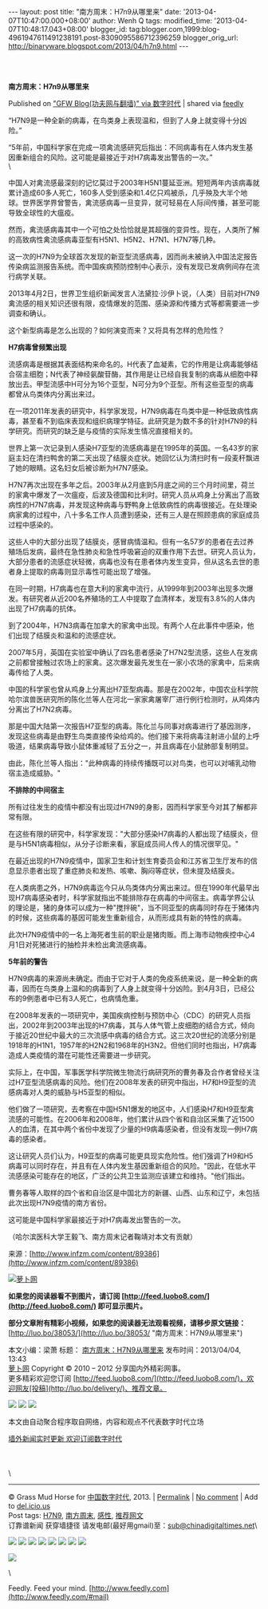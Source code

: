 --- layout: post title: "南方周末：H7n9从哪里来" date:
'2013-04-07T10:47:00.000+08:00' author: Wenh Q tags: modified\_time:
'2013-04-07T10:48:17.043+08:00' blogger\_id:
tag:blogger.com,1999:blog-4961947611491238191.post-8309095586712396259
blogger\_orig\_url: http://binaryware.blogspot.com/2013/04/h7n9.html ---

\
  

**南方周末：H7n9从哪里来**

Published on ["GFW Blog(功夫网与翻墙)" via
数字时代](http://feedproxy.google.com/~r/chinagfwblog/~3/CMOZnjJoOGs/) |
shared via [feedly](http://www.feedly.com)

“H7N9是一种全新的病毒，在鸟类身上表现温和，但到了人身上就变得十分凶险。”

“5年前，中国科学家在完成一项禽流感研究后指出：不同病毒有在人体内发生基因重新组合的风险。这可能是最接近于对H7病毒发出警告的一次。”\
 \

中国人对禽流感最深刻的记忆莫过于2003年H5N1蔓延亚洲。短短两年内该病毒就累计造成60多人死亡，160多人受到感染和1.4亿只鸡被杀，几乎殃及大半个地球。世界医学界曾警告，禽流感病毒一旦变异，就可轻易在人际间传播，甚至可能导致全球性的大瘟疫。

然而，禽流感病毒其中一个可怕之处恰恰就是其超强的变异性。现在，人类所了解的高致病性禽流感病毒亚型有H5N1、H5N2、H7N1、H7N7等几种。

这一次的H7N9为全球首次发现的新亚型流感病毒，因而尚未被纳入中国法定报告传染病监测报告系统。而中国疾病预防控制中心表示，没有发现已发病例间存在流行病学关联。

2013年4月2日，世界卫生组织新闻发言人法黛拉·沙伊卜说，（人类）目前对H7N9禽流感的相关知识还很有限，疫情爆发的范围、感染源和传播方式等都需要进一步调查和确认。

这个新型病毒是怎么出现的？如何演变而来？又将具有怎样的危险性？

**H7病毒曾频繁出现**

流感病毒是根据其表面结构来命名的。H代表了血凝素，它的作用是让病毒能够结合宿主细胞；N代表了神经氨酸苷酶，其作用是让已经自我复制的病毒从细胞中释放出去。甲型流感中H可分为16个亚型，N可分为9个亚型。所有这些亚型的病毒都曾从鸟类体内分离出来过。

在一项2011年发表的研究中，科学家发现，H7N9病毒在鸟类中是一种低致病性病毒，甚至看不到临床表现和组织病理学特征。此研究是为数不多的针对H7N9的科学研究。而研究的缺乏是与疫情的实际发生情况直接相关的。

世界上第一次记录到人感染H7亚型的流感病毒是在1995年的英国。一名43岁的家庭主妇在清扫鸭舍的第二天出现了结膜炎症状。她回忆认为清扫时有一段麦秆飘进了她的眼睛。这名妇女后被诊断为H7N7感染。

H7N7再次出现在多年之后。2003年从2月底到5月底之间的三个月时间里，荷兰的家禽中爆发了一次瘟疫，后波及德国和比利时。研究人员从鸡身上分离出了高致病性的H7N7病毒，并发现这种病毒与野鸭身上低致病性的病毒很接近。在处理染病家禽的过程中，八十多名工作人员遭到感染，还有三人是在照顾患病的家庭成员过程中感染的。

这些人中的大部分出现了结膜炎，感冒病情温和。但有一名57岁的患者在去过养殖场后发病，最终在急性肺炎和急性呼吸窘迫的双重作用下去世。研究人员认为，大部分患者的流感症状轻微，病毒也没有在患者体内发生变异，但从这名去世的患者身上提取的病毒则显示毒性可能出现了增强。

在同一时期，H7病毒也在意大利的家禽中流行，从1999年到2003年出现多次爆发。有研究者从近200名养殖场的工人中提取了血清样本，发现有3.8%的人体内出现了H7病毒的抗体。

到了2004年，H7N3病毒在加拿大的家禽中出现。有两个人在此事件中感染，他们出现了结膜炎和温和的流感症状。

2007年5月，英国在实验室中确认了四名患者感染了H7N2型流感，这些人在发病之前都曾接触过农场上的家禽。这次爆发最先发生在一家小农场的家禽中，后来病毒传给了人类。

中国的科学家也曾从鸡身上分离出H7亚型病毒。那是在2002年，中国农业科学院哈尔滨兽医研究所的陈化兰等人在河北一家家禽屠宰厂进行例行检测时，从鸡体内分离出了H7N2病毒。

那是中国大陆第一次报告H7亚型的病毒。陈化兰与同事对病毒进行了基因测序，发现这些病毒是由野生鸟类直接传染给鸡的。他们接下来将病毒注射进小鼠的上呼吸道，结果病毒导致小鼠体重减轻了五分之一，并且病毒在小鼠肺部复制明显。

由此，陈化兰等人指出："此种病毒的持续传播既可以对鸟类，也可以对哺乳动物宿主造成威胁。"

**不排除的中间宿主**

所有过往发生的疫情中都没有出现过H7N9的身影，因而科学家至今对其了解都非常有限。

在这些有限的研究中，科学家发现："大部分感染H7病毒的人都出现了结膜炎，但是与H5N1病毒相似，从分子诊断来看，家庭成员间人传人的情况很罕见。"

在最近出现的H7N9疫情中，国家卫生和计划生育委员会和江苏省卫生厅发布的信息显示患者出现了重症肺炎和发热、咳嗽、胸闷等症状，但未提及结膜炎。

在人类病患之外，H7N9病毒迄今只从鸟类体内分离出来过。但在1990年代最早出现H7病毒感染者时，科学家就指出不能排除存在病毒的中间宿主。病毒学界公认的理论是，猪的身体可以成为一种"搅拌碗"，当不同亚型的病毒同时存在于猪体内的时候，这些病毒的基因可能发生重新组合，从而形成具有新的特性的病毒。

此次H7N9疫情中的一名上海死者生前的职业是猪肉贩。而上海市动物疾控中心4月1日对死猪进行的抽检并未检出禽流感病毒。

**5年前的警告**

H7N9病毒的来源尚未确定。而由于它对于人类的免疫系统来说，是一种全新的病毒，因而在鸟类身上温和的病毒到了人身上就变得十分凶险。到4月3日，已经公布的9例患者中已有3人死亡，也病情危重。

在2008年发表的一项研究中，美国疾病控制与预防中心（CDC）的研究人员指出，2002年到2003年出现的H7病毒，其与人体气管上皮细胞的结合方式，倾向于接近20世纪中最大的三次流感中病毒的结合方式。这三次20世纪的流感分别是1918年的H1N1，1957年的H2N2和1968年的H3N2。但他们同时也指出，H7病毒造成人类疫情的潜在可能性还需要进一步研究。

实际上，在中国，军事医学科学院微生物流行病研究所的曹务春及合作者曾经关注过H7亚型流感病毒的风险。他们在2008年发表的研究中指出，H7和H9亚型的流感病毒对人类的威胁与H5亚型的相似。

他们做了一项研究，去考察在中国H5N1爆发的地区中，人们感染H7和H9亚型禽流感的可能性。在2006年和2008年，他们累计从四个省和自治区采集了近1500人的血清，在其中两个省份中发现了少量的H9病毒感染者，但没有发现一例H7病毒的感染者。

这让研究人员们认为，H9亚型的病毒可能更具现实危险性。他们强调了H9和H5病毒可以同时存在，并且有在人体内发生基因重新组合的风险。"因此，在低水平流感感染可能存在的地区，广泛的公共卫生监测应该建立和维持。"他们指出。

曹务春等人取样的四个省和自治区是中国北方的新疆、山西、山东和辽宁，未包括此次出现H7N9疫情的南方省份。

这可能是中国科学家最接近于对H7病毒发出警告的一次。

（哈尔滨医科大学王毅飞、南方周末记者鞠靖对本文有贡献）

来源：[http://www.infzm.com/content/89386](http://www.infzm.com/content/89386)

[![萝卜网](http://ki.ki.ki/files/2013/04/04/ac40c8634bd44469b1ba815648d88c27.jpg "萝卜网")](http://ki.ki.ki/files/2013/04/04/ac40c8634bd44469b1ba815648d88c27.jpg "萝卜网")

**如果您的阅读器看不到图片，请订阅
[http://feed.luobo8.com/](http://feed.luobo8.com/) 即可显示图片。**

**部分文章附有精彩小视频，如果您的阅读器无法观看视频，请移步原文链接：**
[http://luo.bo/38053/](http://luo.bo/38053/ "南方周末：H7N9从哪里来")

本文小编：梁萧 标题：
[南方周末：H7N9从哪里来](http://luo.bo/38053/ "南方周末：H7N9从哪里来")
发布时间：2013/04/04, 13:43 \
 [萝卜网](http://luo.bo/ "萝卜网 - 人人都是艺术家") Copyright © 2010 –
2012 分享国内外精彩网事。\
 更多精彩欢迎您订阅
[http://feed.luobo8.com/](http://feed.luobo8.com/)，欢迎网友[投稿](http://luo.bo/delivery/)、推荐文章。

[![](http://feeds.feedburner.com/~ff/tamd?d=yIl2AUoC8zA)](http://feeds.feedburner.com/~ff/tamd?a=Ks2vosQHsg8:ZfShu0GVLnY:yIl2AUoC8zA)
[![](http://feeds.feedburner.com/~ff/tamd?d=qj6IDK7rITs)](http://feeds.feedburner.com/~ff/tamd?a=Ks2vosQHsg8:ZfShu0GVLnY:qj6IDK7rITs)
[![](http://feeds.feedburner.com/~ff/tamd?i=Ks2vosQHsg8:ZfShu0GVLnY:-BTjWOF_DHI)](http://feeds.feedburner.com/~ff/tamd?a=Ks2vosQHsg8:ZfShu0GVLnY:-BTjWOF_DHI)

本文由自动聚合程序取自网络，内容和观点不代表数字时代立场

[墙外新闻实时更新 欢迎订阅数字时代](http://eepurl.com/mstlf)\
 \
\
 \
\

* * * * *

© Grass Mud Horse for
[中国数字时代](https://kexueshangwang.info/chinese), 2013. |
[Permalink](https://kexueshangwang.info/chinese/2013/04/%e5%8d%97%e6%96%b9%e5%91%a8%e6%9c%ab%ef%bc%9ah7n9%e4%bb%8e%e5%93%aa%e9%87%8c%e6%9d%a5/)
| [No
comment](https://kexueshangwang.info/chinese/2013/04/%e5%8d%97%e6%96%b9%e5%91%a8%e6%9c%ab%ef%bc%9ah7n9%e4%bb%8e%e5%93%aa%e9%87%8c%e6%9d%a5/#comments)
| Add to
[del.icio.us](http://del.icio.us/post?url=https://kexueshangwang.info/chinese/2013/04/%e5%8d%97%e6%96%b9%e5%91%a8%e6%9c%ab%ef%bc%9ah7n9%e4%bb%8e%e5%93%aa%e9%87%8c%e6%9d%a5/&title=%E5%8D%97%E6%96%B9%E5%91%A8%E6%9C%AB%EF%BC%9AH7N9%E4%BB%8E%E5%93%AA%E9%87%8C%E6%9D%A5)
\
 Post tags:
[H7N9](https://kexueshangwang.info/chinese/tag/h7n9/?category=10466),
[南方周末](https://kexueshangwang.info/chinese/tag/%e5%8d%97%e6%96%b9%e5%91%a8%e6%9c%ab/?category=10466),
[感性](https://kexueshangwang.info/chinese/tag/%e6%84%9f%e6%80%a7/?category=10466),
[推荐网文](https://kexueshangwang.info/chinese/tag/%e6%8e%a8%e8%8d%90%e7%bd%91%e6%96%87/?category=10466)\
 订靠谱新闻 获穿墙捷径
请发电邮(最好用gmail)至：[sub@chinadigitaltimes.net](mailto:sub@chinadigitaltimes.net)\

[![](http://feeds.feedburner.com/~ff/chinagfwblog?d=yIl2AUoC8zA)](http://feeds.feedburner.com/~ff/chinagfwblog?a=CMOZnjJoOGs:9O-HU4iM1Sg:yIl2AUoC8zA)
[![](http://feeds.feedburner.com/~ff/chinagfwblog?i=CMOZnjJoOGs:9O-HU4iM1Sg:-BTjWOF_DHI)](http://feeds.feedburner.com/~ff/chinagfwblog?a=CMOZnjJoOGs:9O-HU4iM1Sg:-BTjWOF_DHI)
[![](http://feeds.feedburner.com/~ff/chinagfwblog?i=CMOZnjJoOGs:9O-HU4iM1Sg:F7zBnMyn0Lo)](http://feeds.feedburner.com/~ff/chinagfwblog?a=CMOZnjJoOGs:9O-HU4iM1Sg:F7zBnMyn0Lo)
[![](http://feeds.feedburner.com/~ff/chinagfwblog?i=CMOZnjJoOGs:9O-HU4iM1Sg:V_sGLiPBpWU)](http://feeds.feedburner.com/~ff/chinagfwblog?a=CMOZnjJoOGs:9O-HU4iM1Sg:V_sGLiPBpWU)
[![](http://feeds.feedburner.com/~ff/chinagfwblog?d=qj6IDK7rITs)](http://feeds.feedburner.com/~ff/chinagfwblog?a=CMOZnjJoOGs:9O-HU4iM1Sg:qj6IDK7rITs)
[![](http://feeds.feedburner.com/~ff/chinagfwblog?d=l6gmwiTKsz0)](http://feeds.feedburner.com/~ff/chinagfwblog?a=CMOZnjJoOGs:9O-HU4iM1Sg:l6gmwiTKsz0)
[![](http://feeds.feedburner.com/~ff/chinagfwblog?i=CMOZnjJoOGs:9O-HU4iM1Sg:gIN9vFwOqvQ)](http://feeds.feedburner.com/~ff/chinagfwblog?a=CMOZnjJoOGs:9O-HU4iM1Sg:gIN9vFwOqvQ)
[![](http://feeds.feedburner.com/~ff/chinagfwblog?d=TzevzKxY174)](http://feeds.feedburner.com/~ff/chinagfwblog?a=CMOZnjJoOGs:9O-HU4iM1Sg:TzevzKxY174)

![](http://feeds.feedburner.com/~r/chinagfwblog/~4/CMOZnjJoOGs)

\

Feedly. Feed your mind.
[http://www.feedly.com](http://www.feedly.com/#mail)
